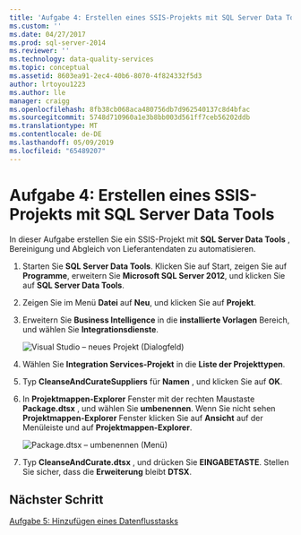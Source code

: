 ```yaml
---
title: 'Aufgabe 4: Erstellen eines SSIS-Projekts mit SQL Server Data Tools | Microsoft-Dokumentation'
ms.custom: ''
ms.date: 04/27/2017
ms.prod: sql-server-2014
ms.reviewer: ''
ms.technology: data-quality-services
ms.topic: conceptual
ms.assetid: 8603ea91-2ec4-40b6-8070-4f824332f5d3
author: lrtoyou1223
ms.author: lle
manager: craigg
ms.openlocfilehash: 8fb38cb068aca480756db7d962540137c8d4bfac
ms.sourcegitcommit: 5748d710960a1e3b8bb003d561ff7ceb56202ddb
ms.translationtype: MT
ms.contentlocale: de-DE
ms.lasthandoff: 05/09/2019
ms.locfileid: "65489207"
---
```

# <a name="task-4-creating-an-ssis-project-using-sql-server-data-tools"></a>Aufgabe 4: Erstellen eines SSIS-Projekts mit SQL Server Data Tools
  In dieser Aufgabe erstellen Sie ein SSIS-Projekt mit **SQL Server Data Tools** , Bereinigung und Abgleich von Lieferantendaten zu automatisieren.  
  
1.  Starten Sie **SQL Server Data Tools**. Klicken Sie auf Start, zeigen Sie auf **Programme**, erweitern Sie **Microsoft SQL Server 2012**, und klicken Sie auf **SQL Server Data Tools**.  
  
2.  Zeigen Sie im Menü **Datei** auf **Neu**, und klicken Sie auf **Projekt**.  
  
3.  Erweitern Sie **Business Intelligence** in die **installierte Vorlagen** Bereich, und wählen Sie **Integrationsdienste**.  
  
     ![Visual Studio – neues Projekt (Dialogfeld)](../../2014/tutorials/media/et-creatinganssisprojectusingsqlsdt-01.jpg "Visual Studio – neues Projekt (Dialogfeld)")  
  
4.  Wählen Sie **Integration Services-Projekt** in die **Liste der Projekttypen**.  
  
5.  Typ **CleanseAndCurateSuppliers** für **Namen** , und klicken Sie auf **OK**.  
  
6.  In **Projektmappen-Explorer** Fenster mit der rechten Maustaste **Package.dtsx** , und wählen Sie **umbenennen**. Wenn Sie nicht sehen **Projektmappen-Explorer** Fenster klicken Sie auf **Ansicht** auf der Menüleiste und auf **Projektmappen-Explorer**.  
  
     ![Package.dtsx – umbenennen (Menü)](../../2014/tutorials/media/et-creatinganssisprojectusingsqlsdt-02.jpg "Package.dtsx – umbenennen (Menü)")  
  
7.  Typ **CleanseAndCurate.dtsx** , und drücken Sie **EINGABETASTE**. Stellen Sie sicher, dass die **Erweiterung** bleibt **DTSX**.  
  
## <a name="next-step"></a>Nächster Schritt  
 [Aufgabe 5: Hinzufügen eines Datenflusstasks](task-5-adding-data-flow-task.md)  
  
  
